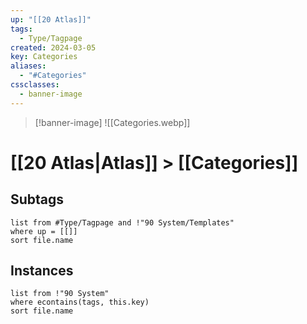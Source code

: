 ```yaml
---
up: "[[20 Atlas]]"
tags:
  - Type/Tagpage
created: 2024-03-05
key: Categories
aliases:
  - "#Categories"
cssclasses:
  - banner-image
---
```

> [!banner-image] ![[Categories.webp]]
# [[20 Atlas|Atlas]] > [[Categories]]
## Subtags
```dataview
list from #Type/Tagpage and !"90 System/Templates" 
where up = [[]]
sort file.name
```

## Instances
```dataview
list from !"90 System"
where econtains(tags, this.key)
sort file.name
```
